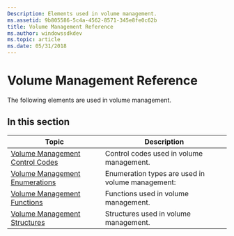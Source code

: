 ```yaml
---
Description: Elements used in volume management.
ms.assetid: 9b805586-5c4a-4562-8571-345e8fe0c62b
title: Volume Management Reference
ms.author: windowssdkdev
ms.topic: article
ms.date: 05/31/2018
---
```


# Volume Management Reference

The following elements are used in volume management.

## In this section



| Topic                                                                             | Description                                                 |
|-----------------------------------------------------------------------------------|-------------------------------------------------------------|
| [Volume Management Control Codes](volume-management-control-codes.md)<br/> | Control codes used in volume management.<br/>         |
| [Volume Management Enumerations](volume-management-enumerations.md)<br/>   | Enumeration types are used in volume management:<br/> |
| [Volume Management Functions](volume-management-functions.md)<br/>         | Functions used in volume management.<br/>             |
| [Volume Management Structures](volume-management-structures.md)<br/>       | Structures used in volume management.<br/>            |



 

 

 




